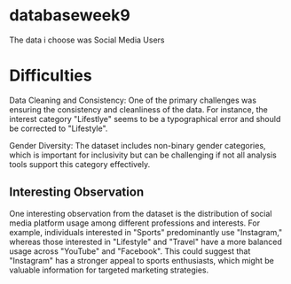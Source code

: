 # databaseweek9

The data i choose was Social Media Users

# Difficulties
Data Cleaning and Consistency: One of the primary challenges was ensuring the consistency and cleanliness of the data. For instance, the interest category "Lifestlye" seems to be a typographical error and should be corrected to "Lifestyle".

Gender Diversity: The dataset includes non-binary gender categories, which is important for inclusivity but can be challenging if not all analysis tools support this category effectively.



## Interesting Observation
One interesting observation from the dataset is the distribution of social media platform usage among different professions and interests. For example, individuals interested in "Sports" predominantly use "Instagram," whereas those interested in "Lifestyle" and "Travel" have a more balanced usage across "YouTube" and "Facebook". This could suggest that "Instagram" has a stronger appeal to sports enthusiasts, which might be valuable information for targeted marketing strategies.

